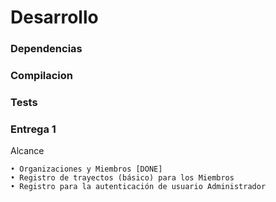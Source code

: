 # Desarrollo

### Dependencias

### Compilacion

### Tests

### Entrega 1 

Alcance

    • Organizaciones y Miembros [DONE]
    • Registro de trayectos (básico) para los Miembros
    • Registro para la autenticación de usuario Administrador

